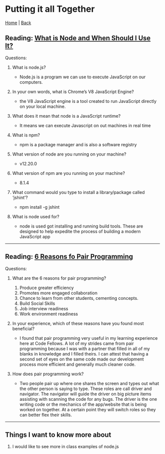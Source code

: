 # Putting it all Together

[Home](/README.md) | [Back](/301-main/301TableofContents.md)

## Reading: [What is Node and When Should I Use It?](https://www.sitepoint.com/an-introduction-to-node-js/)

Questions: 



1. What is node.js?

    <ul>
      <li>Node.js is a program we can use to execute JavaScript on our computers.</li>
    </ul>
      
1. In your own words, what is Chrome’s V8 JavaScript Engine?


    <ul>
      <li> the V8 JavaScript engine is a tool created to run JavaScript directly on your local machine.</li>
    </ul>
1. What does it mean that node is a JavaScript runtime?

    <ul>
      <li> It means we can execute Javascript on out machines in real time</li>
    </ul
      
1. What is npm?


    <ul>
      <li> npm is a package manager and is also a software registry</li>
    </ul>

1. What version of node are you running on your machine?

    <ul>
      <li> v12.20.0 </li>
    </ul>
      
1. What version of npm are you running on your machine?


    <ul>
      <li>8.1.4</li>
    </ul>
1. What command would you type to install a library/package called ‘jshint’?

    <ul>
      <li>npm install -g jshint</li>
    </ul>
      
1. What is node used for?


    <ul>
      <li> node is used got installing and running build tools. These are designed to help expedite the process of building a modern JavaScript app </li>
    </ul>
___

## Reading: [6 Reasons fo Pair Programming ](https://www.codefellows.org/blog/6-reasons-for-pair-programming/)

Questions: 

1. What are the 6 reasons for pair programming?


    <ol>
      <li> Produce greater efficiency </li>
      <li> Promotes more engaged collaboration  </li>
      <li> Chance to learn from other students, cementing concepts.  </li>
      <li> Build Social Skills </li>
      <li> Job interview readiness  </li>
      <li> Work environment readiness  </li>
    </ol>
1. In your experience, which of these reasons have you found most beneficial?

    <ul>
      <li> I found that pair programming very useful in my learning experience here at Code Fellows. A lot of my strides came from pair programming because I was with a partner that filled in all of my blanks in knowledge and I filled theirs. I can attest that having a second set of eyes on the same code made our development process more efficient and generally much cleaner code. </li>
    </ul>
1. How does pair programming work?


    <ul>
      <li>Two people pair up where one shares the screen and types out what the other person is saying to type. These roles are call driver and navigator. The navigator will guide the driver on big picture items assisting with scanning the code for any bugs. The driver is the one writing code or the mechanics of the app/website that is being worked on together. At a certain point they will switch roles so they can better flex their skills.   </li>
    </ul>
___

## Things I want to know more about

1. I would like to see more in class examples of node.js
